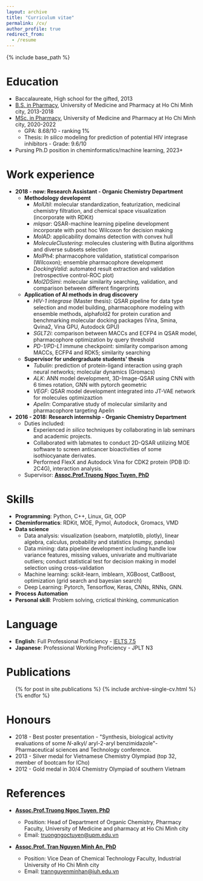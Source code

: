 ```yaml
---
layout: archive
title: "Curriculum vitae"
permalink: /cv/
author_profile: true
redirect_from:
  - /resume
---
```


{% include base_path %}

Education
======
* Baccalaureate, High school for the gifted, 2013
* [B.S. in Pharmacy](https://drive.google.com/file/d/10RRSdPI6JpUlUjYrXXTu7mYsu3Gx1-SE/view?usp=share_link), University of Medicine and Pharmacy at Ho Chi Minh city, 2013-2018
* [MSc. in Pharmacy](https://drive.google.com/file/d/10RRSdPI6JpUlUjYrXXTu7mYsu3Gx1-SE/view?usp=share_link),  University of Medicine and Pharmacy at Ho Chi Minh city, 2020-2022 
  * GPA: 8.68/10 - ranking 1%
  * Thesis: *In silico* modeling for prediction of potential HIV integrase inhibitors - Grade: 9.6/10
* Pursing Ph.D position in cheminformatics/machine learning, 2023+

Work experience
======
* **2018 - now: Research Assistant - Organic Chemistry Department**
  * **Methodology developemt**
    * *MolUtil*: molecular standardization, featurization, medicinal chemistry filtration, and chemical space visualization (incorporate with RDKit)
    * *mlqsar*: QSAR-machine learning pipeline development incorporate with post hoc Wilcoxon for decision making
    * *MolAD*: applicability domains detection with convex hull 
    * *MoleculeClustering*: molecules clustering with Butina algorithms and diverse subsets selection
    * *MolPh4*: pharmacophore validation, statistical comparison (Wilcoxon); ensemble pharmacophore development
    * *DockingValid*: automated result extraction and validation (retrospective control-ROC plot)
    * *Mol2DSimi*: molecular similarity searching, validation, and comparison between different fingerprints
  * **Application of AI methods in drug discovery**
    * *HIV-1 integrase* (Master thesis): QSAR pipeline for data type selection and model building, pharmacophore modeling with ensemble methods, alphafold2 for protein curation and benchmarking molecular docking packages (Vina, Smina, Qvina2, Vina GPU, Autodock GPU)
    * *SGLT2i*: comparison between MACCs and ECFP4 in QSAR model, pharmacophore optimization by query threshold 
    * *PD-1/PD-L1* immune checkpoint: similarity comparison among MACCs, ECFP4 and RDK5; similarity searching 
  * **Supervisor for undergraduate students' thesis**
    * *Tubulin*: prediction of protein-ligand interaction using graph neural networks; molecular dynamics (Gromacs)
    * *ALK*: ANN model development, 3D-Image-QSAR using CNN with  6 times rotation, GNN with pytorch geometric
    * *VEGF*: QSAR model development integrated into JT-VAE network for molecules optimizaztion
    * *Apelin*: Comparative study of molecular similarity and pharmacophore targeting Apelin  
* **2016 - 2018: Research internship - Organic Chemistry Department**
  * Duties included:
    *  Experienced *in silico* techniques by collaborating in lab seminars and academic projects.
    *  Collaborated with labmates to conduct 2D-QSAR utilizing MOE software to screen anticancer bioactivities of some isothiocyanate derivates.
    *  Performed FlexX and Autodock Vina for CDK2 protein (PDB ID: 2C4G), interaction analysis.
  * Supervisor: [**Assoc.Prof.Truong Ngoc Tuyen, PhD**](http://uphcm.edu.vn/emplinfo.aspx?EmplCode=truongngoctuyen)

  
Skills
======
* **Programming**: Python, C++, Linux, Git, OOP
* **Cheminformatics**: RDKit, MOE, Pymol, Autodock, Gromacs, VMD
* **Data science**
  * Data analysis: visualization (seaborn, matplotlib, plotly), linear algebra, calculus, probability and statistics (numpy, pandas)
  * Data mining: data pipeline development including handle low variance features, missing values, univariate and multivariate outliers; conduct statistical test for decision making in model selection using cross-validation
  * Machine learning: scikit-learn, imblearn, XGBoost, CatBoost, optimization (grid search and bayesian search)
  * Deep Learning: Pytorch, Tensorflow, Keras, CNNs, RNNs, GNN.
* **Process Automation**
* **Personal skill**: Problem solving, crictical thinking, communication

Language
======
* **English**: Full Professional Proficiency - [IELTS 7.5](https://drive.google.com/file/d/1d2aqC8APbJ23sUbGRZcFqbQITQIocAvm/view?usp=share_link)
* **Japanese**: Professional Working Proficiency - JPLT N3

Publications
======
  <ul>{% for post in site.publications %}
    {% include archive-single-cv.html %}
  {% endfor %}</ul>
  
Honours
======
* 2018 - Best poster presentation - "Synthesis, biological activity evaluations of some *N*-alkyl/ aryl-2-aryl benzimidazole"- Pharmaceutical sciences and Technology conference.  
* 2013 - Silver medal for Vietnamese Chemistry Olympiad (top 32, member of bootcam for ICho)
* 2012 - Gold medal in 30/4 Chemistry Olympiad of southern Vietnam



References
======
* [**Assoc.Prof.Truong Ngoc Tuyen, PhD**](http://uphcm.edu.vn/emplinfo.aspx?EmplCode=truongngoctuyen)
  * Position: Head of Department of Organic Chemistry, Pharmacy Faculty, University of Medicine and pharmacy at Ho Chi Minh city
  * Email: truongngoctuyen@upm.edu.vn
  

* [**Assoc.Prof. Tran Nguyen Minh An, PhD**](https://scholar.google.com.vn/citations?user=SK8sqMsAAAAJ&hl=vi)
  * Position: Vice Dean of Chemical Technology Faculty, Industrial University of Ho Chi Minh city
  * Email: trannguyenminhan@iuh.edu.vn




